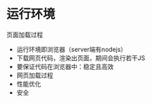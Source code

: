# 运行环境

页面加载过程







- 运行环境即浏览器（server端有nodejs）
- 下载网页代码，渲染出页面，期间会执行若干JS
- 要保证代码在浏览器中：稳定且高效
- 网页加载过程
- 性能优化
- 安全